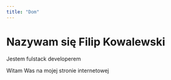 ```yaml
---
title: "Dom"
---
```


# Nazywam się Filip Kowalewski

Jestem fulstack developerem

Witam Was na mojej stronie internetowej